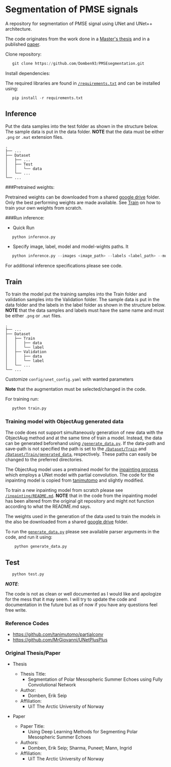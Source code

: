 # Segmentation of PMSE signals

A repository for segmentation of PMSE signal using UNet and UNet++ architecture.

The code originates from the work done in a [Master's thesis](https://munin.uit.no/handle/10037/29272) and in a
published [paper](https://www.mdpi.com/2072-4292/15/17/4291).

Clone repository:

```python
   git clone https://github.com/Domben93/PMSEsegmentation.git
```

Install dependencies:

The required libraries are found in [`/requirements.txt`](./requirements.txt) and can be installed using:
```python
   pip install -r requirements.txt
```

## Inference

Put the data samples into the test folder as shown in the structure below.
The sample data is put in the data folder.
**NOTE** that the data must be either `.png` or `.mat` extension files.

    .
    ├── ...
    ├── Dataset
    │   ├── ...    
    │   ├── Test
    │   │   └── data
    │   └── ...                
    └── ...

###Pretrained weights:

Pretrained weights can be downloaded from a shared [google drive](https://drive.google.com/drive/folders/1Mazjq8j2VBTfO6OowQ1FBfi95MODXgNx?usp=sharing) folder.
Only the best performing weights are made available. See [Train](#Train) on how to train your own weights from scratch. 

###Run inference:
- Quick Run

```python
   python inference.py
```

- Specify image, label, model and model-wights paths. It

```python
   python inference.py --images <image_path> --labels <label_path> --model <model_path> --weights <wight_path>
```
For additional inference specifications please see code.

## Train

To train the model put the training samples into the Train folder and validation samples into the Validation folder.
The sample data is put in the data folder and the labels in the label folder as shown in the structure below.
**NOTE** that the data samples and labels must have the same name and must be either `.png` or `.mat` files.

    .
    ├── ...
    ├── Dataset 
    │   ├── Train
    │   │   ├── data
    │   │   └── label
    │   ├── Validation
    │   │   ├── data
    │   │   └── label
    │   └── ...                
    └── ...

Customize `config/unet_config.yaml` with wanted parameters

**Note** that the augmentation must be selected/changed in the code.

For training run:
```python
   python train.py
```
### Training model with ObjectAug generated data

The code does not support simultaneously generation of new data with the ObjectAug method
and at the same time of train a model. Instead, the data can be generated beforehand using
[`/generate_data.py`](./generate_data.py). If the data-path and save-path is not specified 
the path is set to the [`/Dataset/Train`](/dataset/Train) and [`/Dataset/Train/generated_data`](/dataset/Train/generated_data),
respectively. These paths can easily be changed to the preferred directories. 

The ObjectAug model uses a pretrained model for the [inpainting process](https://arxiv.org/pdf/1804.07723.pdf)
which employs a UNet model with partial convolution. The code for the inpainting model is copied from [tanimutomo](https://github.com/tanimutomo/partialconv.git) and
slightly modified.

To train a new inpainting model from scratch please see [`/inpainting/README.md`](/inpainting/README.md). **NOTE** that in
the code from the inpainting model has been altered from the original git repository and might not function according to what the 
README.md says. 

The weights used in the generation of the data used to train the models in the also be downloaded from a shared [google drive](https://drive.google.com/drive/folders/1Mazjq8j2VBTfO6OowQ1FBfi95MODXgNx?usp=sharing) folder.

To run the [`generate_data.py`](generate_data.py) please see available parser arguments in the code, and run it using:

```python
    python generate_data.py
```

## Test

```python
   python test.py
```

***NOTE***:

The code is not as clean or well documented as I would like and apologize for the mess that it may seem. I will try to update 
the code and documentation in the future but as of now if you have any questions feel free write.

### Reference Codes

- https://github.com/tanimutomo/partialconv
- https://github.com/MrGiovanni/UNetPlusPlus

### Original Thesis/Paper
- Thesis
  - Thesis Title:
    - Segmentation of Polar Mesospheric Summer Echoes using Fully Convolutional Network
  - Author:
    - Domben, Erik Seip
  - Affiliation:
    - UiT The Arctic University of Norway

- Paper
  - Paper Title:
    - Using Deep Learning Methods for Segmenting Polar Mesospheric Summer Echoes
  - Authors:
    - Domben, Erik Seip; Sharma, Puneet; Mann, Ingrid
  - Affiliation:
    - UiT The Arctic University of Norway




